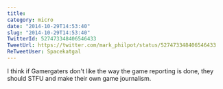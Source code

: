 ```yaml
---
title: 
category: micro
date: "2014-10-29T14:53:40"
slug: "2014-10-29T14:53:40"
TwitterId: 527473348406546433
TweetUrl: https://twitter.com/mark_philpot/status/527473348406546433
ReTweetUser: Spacekatgal
---
```


<i class="fa fa-retweet" aria-hidden="true"></i> I think if Gamergaters don't like the way the game reporting is done, they should STFU and make their own game journalism.